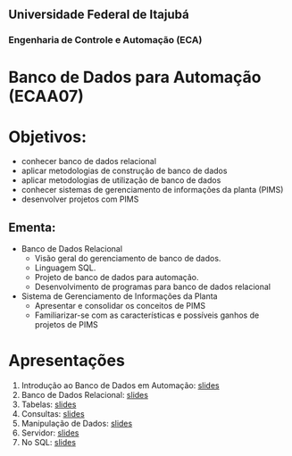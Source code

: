 ## Universidade Federal de Itajubá
### Engenharia de Controle e Automação (ECA)
# Banco de Dados para Automação (ECAA07)

# Objetivos:
- conhecer banco de dados relacional
- aplicar metodologias de construção de banco de dados
- aplicar metodologias de utilização de banco de dados
- conhecer sistemas de gerenciamento de informações da planta (PIMS)
- desenvolver projetos com PIMS

## Ementa:
- Banco de Dados Relacional
  - Visão geral do gerenciamento de banco de dados. 
  - Linguagem SQL. 
  - Projeto de banco de dados para automação. 
  - Desenvolvimento de programas para banco de dados relacional
- Sistema de Gerenciamento de Informações da Planta
  - Apresentar e consolidar os conceitos de PIMS
  - Familiarizar-se com as características e possíveis ganhos de projetos de PIMS

# Apresentações
1. Introdução ao Banco de Dados em Automação: [slides](https://docs.google.com/presentation/d/e/2PACX-1vTYN5XB5bhDjkZ0Rg4JL_ax76vJoZsm_Z9_iVORRXDl95jtWPBlVGOcmROvnJmaQiGF4aaHaBJrAFih/pub?start=false&loop=false&delayms=3000)
2. Banco de Dados Relacional: [slides](https://docs.google.com/presentation/d/e/2PACX-1vTlK1MoGFeGbP7rQ7uEpiXn8pHqw_EJS8Vl-H_-7m51BM7MusQRK8mmsoGK_UNzfGpdFaXzvcIvBd_X/pub?start=false&loop=false&delayms=3000)
3. Tabelas: [slides](https://docs.google.com/presentation/d/e/2PACX-1vT1kD3ywXtHntdZpMa7X95zYvwuR-V404Zw-8jwC9LwEMqfBsoqnzDSrhS96jxC8egFxRUHg_8RwUSb/pub?start=false&loop=false&delayms=3000)
4. Consultas: [slides](https://docs.google.com/presentation/d/e/2PACX-1vQBNwZn2KAwLPB_rd5AO0s0xReNuPMps3bchV-HPMi4WZtIvPJulrHTjVW7UaXOp8DBhhsykSSjr1YD/pub?start=false&loop=false&delayms=3000)
5. Manipulação de Dados: [slides](https://docs.google.com/presentation/d/e/2PACX-1vTb3EjFvNp0x9SC_rvsoZRZRbB-AbzUp0qUBVp5_1lPsNP-syRLi7pAi6Nl0w_4uQUKw4GNUe3j4ii0/pub?start=false&loop=false&delayms=3000)
6. Servidor: [slides](https://docs.google.com/presentation/d/e/2PACX-1vTvkQveNPtfP-BKA0tls09sMkz56ljJ0QH22I_viHChCgUMsZlm2LDhIlkGqvOn6g4FJn_bTGxShgkl/pub?start=false&loop=false&delayms=3000)
7. No SQL: [slides](https://docs.google.com/presentation/d/e/2PACX-1vTrM0q4S_qlM8n7QT4qCBVSsxlye3aogxXuhjZKQEGYLNvLbc5V3wALgTyVcno6EF8OvLKBIosemnJ-/pub?start=false&loop=false&delayms=3000)
